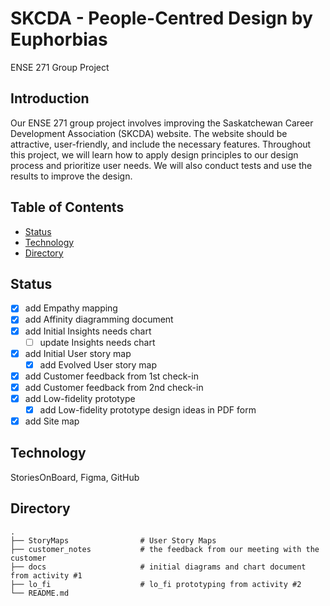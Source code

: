 # SKCDA - People-Centred Design by Euphorbias
ENSE 271 Group Project

## Introduction
Our ENSE 271 group project involves improving the Saskatchewan Career Development Association (SKCDA) website. The website should be attractive, user-friendly, and include the necessary features. Throughout this project, we will learn how to apply design principles to our design process and prioritize user needs. We will also conduct tests and use the results to improve the design.

## Table of Contents
* [Status](#status)
* [Technology](#technology)
* [Directory](#directory)

## Status
- [x] add Empathy mapping
- [x] add Affinity diagramming document
- [x] add Initial Insights needs chart 
    - [ ] update Insights needs chart 
- [x] add Initial User story map
    - [x] add Evolved User story map
- [x] add Customer feedback from 1st check-in
- [x] add Customer feedback from 2nd check-in
- [x] add Low-fidelity prototype
    - [x] add Low-fidelity prototype design ideas in PDF form
- [x] add Site map

## Technology
StoriesOnBoard, Figma, GitHub

## Directory
    .
    ├── StoryMaps                # User Story Maps 
    ├── customer_notes           # the feedback from our meeting with the customer
    ├── docs                     # initial diagrams and chart document from activity #1
    ├── lo_fi                    # lo_fi prototyping from activity #2
    └── README.md

